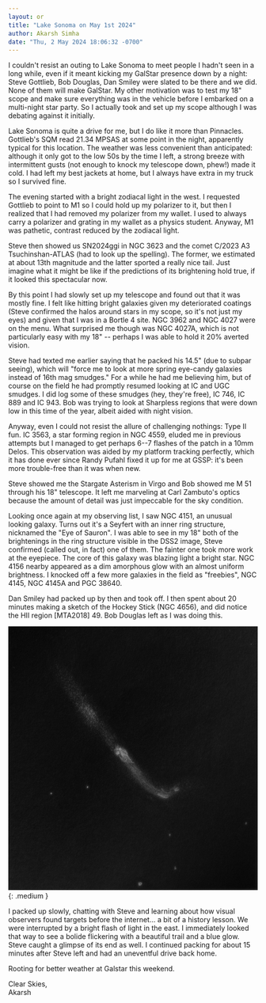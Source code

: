 ```yaml
---
layout: or
title: "Lake Sonoma on May 1st 2024"
author: Akarsh Simha
date: "Thu, 2 May 2024 18:06:32 -0700"
---
```

I couldn't resist an outing to Lake Sonoma to meet people I hadn't seen in a long while, even if it meant kicking my GalStar presence down by a night: Steve Gottlieb, Bob Douglas, Dan Smiley were slated to be there and we did. None of them will make GalStar. My other motivation was to test my 18" scope and make sure everything was in the vehicle before I embarked on a multi\-night star party. So I actually took and set up my scope although I was debating against it initially.

  


Lake Sonoma is quite a drive for me, but I do like it more than Pinnacles. Gottlieb's SQM read 21\.34 MPSAS at some point in the night, apparently typical for this location. The weather was less convenient than anticipated: although it only got to the low 50s by the time I left, a strong breeze with intermittent gusts (not enough to knock my telescope down, phew!) made it cold. I had left my best jackets at home, but I always have extra in my truck so I survived fine.

  


The evening started with a bright zodiacal light in the west. I requested Gottlieb to point to M1 so I could hold up my polarizer to it, but then I realized that I had removed my polarizer from my wallet. I used to always carry a polarizer and grating in my wallet as a physics student. Anyway, M1 was pathetic, contrast reduced by the zodiacal light.

  


Steve then showed us SN2024ggi in NGC 3623 and the comet C/2023 A3 Tsuchinshan\-ATLAS (had to look up the spelling). The former, we estimated at about 13th magnitude and the latter sported a really nice tail. Just imagine what it might be like if the predictions of its brightening hold true, if it looked this spectacular now.

  


By this point I had slowly set up my telescope and found out that it was mostly fine. I felt like hitting bright galaxies given my deteriorated coatings (Steve confirmed the halos around stars in my scope, so it's not just my eyes) and given that I was in a Bortle 4 site. NGC 3962 and NGC 4027 were on the menu. What surprised me though was NGC 4027A, which is not particularly easy with my 18" \-\- perhaps I was able to hold it 20% averted vision.

  


Steve had texted me earlier saying that he packed his 14\.5" (due to subpar seeing), which will "force me to look at more spring eye\-candy galaxies instead of 16th mag smudges." For a while he had me believing him, but of course on the field he had promptly resumed looking at IC and UGC smudges. I did log some of these smudges (hey, they're free), IC 746, IC 889 and IC 943\. Bob was trying to look at Sharpless regions that were down low in this time of the year, albeit aided with night vision.

  


Anyway, even I could not resist the allure of challenging nothings: Type II fun. <x-dso>IC 3563</x-dso>, a star forming region in NGC 4559, eluded me in previous attempts but I managed to get perhaps 6\-\-7 flashes of the patch in a 10mm Delos. This observation was aided by my platform tracking perfectly, which it has done ever since Randy Pufahl fixed it up for me at GSSP: it's been more trouble\-free than it was when new.

  


Steve showed me the Stargate Asterism in Virgo and Bob showed me M 51 through his 18" telescope. It left me marveling at Carl Zambuto's optics because the amount of detail was just impeccable for the sky condition.

  


Looking once again at my observing list, I saw <x-dso>NGC 4151</x-dso>, an unusual looking galaxy. Turns out it's a Seyfert with an inner ring structure, nicknamed the "Eye of Sauron". I was able to see in my 18" both of the brightenings in the ring structure visible in the DSS2 image, Steve confirmed (called out, in fact) one of them. The fainter one took more work at the eyepiece. The core of this galaxy was blazing light a bright star. NGC 4156 nearby appeared as a dim amorphous glow with an almost uniform brightness. I knocked off a few more galaxies in the field as "freebies", NGC 4145, NGC 4145A and PGC 38640\.

  


Dan Smiley had packed up by then and took off. I then spent about 20 minutes making a sketch of the Hockey Stick (<x-dso>NGC 4656</x-dso>), and did notice the HII region <x-dso>[MTA2018] 49</x-dso>. Bob Douglas left as I was doing this.  


![NGC4656.jpg](assets/6eebda0fc7c2f8f06d302dc05298a107ec165803.jpeg){: .medium }

  


I packed up slowly, chatting with Steve and learning about how visual observers found targets before the internet... a bit of a history lesson. We were interrupted by a bright flash of light in the east. I immediately looked that way to see a bolide flickering with a beautiful trail and a blue glow. Steve caught a glimpse of its end as well. I continued packing for about 15 minutes after Steve left and had an uneventful drive back home.

  


Rooting for better weather at Galstar this weekend.

  


Clear Skies,  
Akarsh

  





